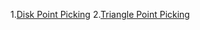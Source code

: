 1.[Disk Point Picking](http://mathworld.wolfram.com/DiskPointPicking.html)
2.[Triangle Point Picking](http://mathworld.wolfram.com/TrianglePointPicking.html)
